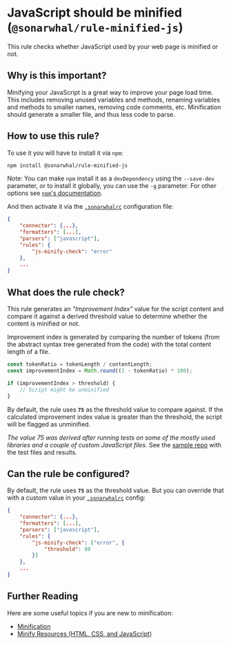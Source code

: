 # JavaScript should be minified (`@sonarwhal/rule-minified-js`)

This rule checks whether JavaScript used by your web page is minified or not.

## Why is this important?

Minifying your JavaScript is a great way to improve your page load time.
This includes removing unused variables and methods, renaming variables
and methods to smaller names, removing code comments, etc.
Minification should generate a smaller file, and thus less code to parse.

## How to use this rule?

To use it you will have to install it via `npm`:

```bash
npm install @sonarwhal/rule-minified-js
```

Note: You can make `npm` install it as a `devDependency` using the `--save-dev`
parameter, or to install it globally, you can use the `-g` parameter. For
other options see
[`npm`'s documentation][NPM documentation].

And then activate it via the [`.sonarwhalrc`][sonarwhalrc]
configuration file:

```json
{
    "connector": {...},
    "formatters": [...],
    "parsers": ["javascript"],
    "rules": {
        "js-minify-check": "error"
    },
    ...
}
```

## What does the rule check?

This rule generates an *"Improvement Index"* value for the script content
and compare it against a derived threshold value to determine whether the
content is minified or not.

Improvement index is generated by comparing the number of tokens
(from the abstract syntax tree generated from the code) with the
total content length of a file.

```javascript
const tokenRatio = tokenLength / contentLength;
const improvementIndex = Math.round((1 - tokenRatio) * 100);

if (improvementIndex > threshold) {
    // Script might be unminified
}
```

By default, the rule uses **`75`** as the threshold value to compare against.
If the calculated improvement index value is greater than the threshold,
the script will be flagged as unminified.

*The value 75 was derived after running tests on some of the mostly used
libraries and a couple of custom JavaScript files.* See the
[sample repo][Improvement Index tests repo] with the test files and results.

## Can the rule be configured?

By default, the rule uses **`75`** as the threshold value. But you can override
that with a custom value in your [`.sonarwhalrc`][sonarwhalrc] config:

```json
{
    "connector": {...},
    "formatters": [...],
    "parsers": ["javascript"],
    "rules": {
        "js-minify-check": ["error", {
            "threshold": 80
        }]
    },
    ...
}
```

## Further Reading

Here are some useful topics if you are new to minification:

* [Minification][Minification Wiki]
* [Minify Resources (HTML, CSS, and JavaScript)][Google Speed Insights]

<!-- Link labels: -->

[Google Speed Insights]:
https://developers.google.com/speed/docs/insights/MinifyResources
[Improvement Index tests repo]:
https://github.com/kshyju/ImprovementIndex-Comparison
[Minification Wiki]:
https://en.wikipedia.org/wiki/Minification_(programming)
[NPM documentation]:
[https://docs.npmjs.com/cli/install]
[sonarwhalrc]:
https://sonarwhal.com/docs/user-guide/further-configuration/sonarwhalrc-formats/

<!-- Link labels: -->
